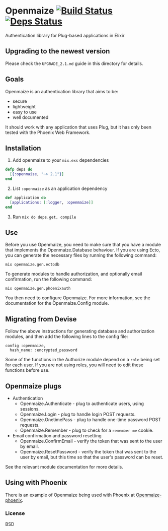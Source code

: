 # Openmaize [![Build Status](https://travis-ci.org/riverrun/openmaize.svg?branch=master)](https://travis-ci.org/riverrun/openmaize) [![Deps Status](https://beta.hexfaktor.org/badge/all/github/riverrun/openmaize.svg)](https://beta.hexfaktor.org/github/riverrun/openmaize)

Authentication library for Plug-based applications in Elixir

## Upgrading to the newest version

Please check the `UPGRADE_2.1.md` guide in this directory for details.

## Goals

Openmaize is an authentication library that aims to be:

* secure
* lightweight
* easy to use
* well documented

It should work with any application that uses Plug, but it has only been
tested with the Phoenix Web Framework.

## Installation

1. Add openmaize to your `mix.exs` dependencies

  ```elixir
  defp deps do
    [{:openmaize, "~> 2.1"}]
  end
  ```

2. List `:openmaize` as an application dependency

  ```elixir
  def application do
    [applications: [:logger, :openmaize]]
  end
  ```

3. Run `mix do deps.get, compile`

## Use

Before you use Openmaize, you need to make sure that you have a module
that implements the Openmaize.Database behaviour. If you are using Ecto,
you can generate the necessary files by running the following command:

    mix openmaize.gen.ectodb

To generate modules to handle authorization, and optionally email confirmation,
run the following command:

    mix openmaize.gen.phoenixauth

You then need to configure Openmaize. For more information, see the documentation
for the Openmaize.Config module.

## Migrating from Devise

Follow the above instructions for generating database and authorization
modules, and then add the following lines to the config file:

    config :openmaize,
      hash_name: :encrypted_password

Some of the functions in the Authorize module depend on a `role` being
set for each user. If you are not using roles, you will need to edit
these functions before use.

## Openmaize plugs

  * Authentication
    * Openmaize.Authenticate - plug to authenticate users, using sessions.
    * Openmaize.Login - plug to handle login POST requests.
    * Openmaize.OnetimePass - plug to handle one-time password POST requests.
    * Openmaize.Remember - plug to check for a `remember me` cookie.
  * Email confirmation and password resetting
    * Openmaize.ConfirmEmail - verify the token that was sent to the user by email.
    * Openmaize.ResetPassword - verify the token that was sent to the user by email,
    but this time so that the user's password can be reset.

See the relevant module documentation for more details.

## Using with Phoenix

There is an example of Openmaize being used with Phoenix at
[Openmaize-phoenix](https://github.com/riverrun/openmaize-phoenix).

### License

BSD
